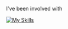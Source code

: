 I've been involved with

[![My Skills](https://skillicons.dev/icons?i=java,py,js,php,r,regex,html,css,gherkin,eclipse,react,nodejs,vscode,linux&perline=5)](https://skillicons.dev)
